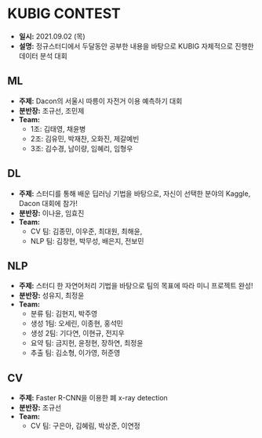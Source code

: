 # KUBIG CONTEST
- **일시:** 2021.09.02 (목)
- **설명:** 정규스터디에서 두달동안 공부한 내용을 바탕으로 KUBIG 자체적으로 진행한 데이터 분석 대회

## ML
- **주제:** Dacon의 서울시 따릉이 자전거 이용 예측하기 대회 
- **분반장:** 조규선, 조민제
- **Team:**
  + 1조: 김태영, 채윤병 
  + 2조: 김유민, 박재찬, 오화진, 제갈예빈
  + 3조: 김수경, 남이량, 임혜리, 임형우

## DL
- **주제:** 스터디를 통해 배운 딥러닝 기법을 바탕으로, 자신이 선택한 분야의 Kaggle, Dacon 대회에 참가!
- **분반장:** 이나윤, 임효진
- **Team:**
  + CV 팀: 김종민, 이우준, 최대원, 최해윤, 
  + NLP 팀: 김창현, 박무성, 배은지, 전보민

## NLP
- **주제:** 스터디 한 자연어처리 기법을 바탕으로 팀의 목표에 따라 미니 프로젝트 완성!
- **분반장:** 성유지, 최정윤
- **Team:**
  + 분류 팀: 김현지, 박주영
  + 생성 1팀: 오세린, 이종현, 홍석민
  + 생성 2팀: 기다연, 이현규, 전지우
  + 요약 팀: 금지헌, 윤정현, 장하연, 최정윤
  + 추출 팀: 김소형, 이가영, 허준영

## CV
- **주제:** Faster R-CNN을 이용한 폐 x-ray detection
- **분반장:** 조규선
- **Team:**
  + CV 팀: 구은아, 김혜림, 박상준, 이연정
